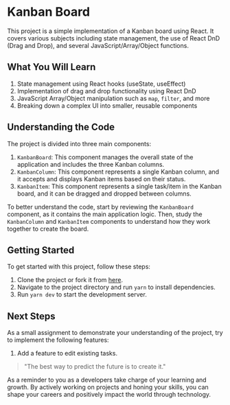 # Kanban Board

This project is a simple implementation of a Kanban board using React. It covers various subjects including state management, the use of React DnD (Drag and Drop), and several JavaScript/Array/Object functions.

## What You Will Learn

1. State management using React hooks (useState, useEffect)
2. Implementation of drag and drop functionality using React DnD
3. JavaScript Array/Object manipulation such as `map`, `filter`, and more
4. Breaking down a complex UI into smaller, reusable components

## Understanding the Code

The project is divided into three main components:

1. `KanbanBoard`: This component manages the overall state of the application and includes the three Kanban columns.
2. `KanbanColumn`: This component represents a single Kanban column, and it accepts and displays Kanban items based on their status.
3. `KanbanItem`: This component represents a single task/item in the Kanban board, and it can be dragged and dropped between columns.

To better understand the code, start by reviewing the `KanbanBoard` component, as it contains the main application logic. Then, study the `KanbanColumn` and `KanbanItem` components to understand how they work together to create the board.

## Getting Started

To get started with this project, follow these steps:

1. Clone the project or fork it from [here](https://github.com/kingsley-ijomah/React-State-Projects).
2. Navigate to the project directory and run `yarn` to install dependencies.
3. Run `yarn dev` to start the development server.

## Next Steps

As a small assignment to demonstrate your understanding of the project, try to implement the following features:

1. Add a feature to edit existing tasks.

> "The best way to predict the future is to create it."

As a reminder to you as a developers take charge of your learning and growth. By actively working on projects and honing your skills, you can shape your careers and positively impact the world through technology.
